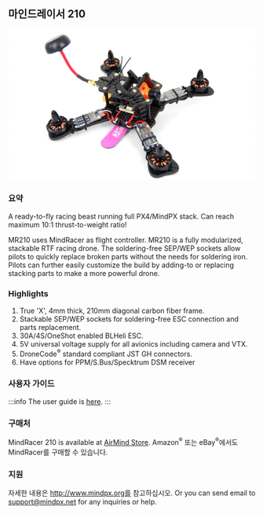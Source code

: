 ## 마인드레이서 210

![MindRacer 210](../../assets/hardware/hardware-mindracer210.png)

### 요약

A ready-to-fly racing beast running full PX4/MindPX stack. Can reach maximum 10:1 thrust-to-weight ratio!

MR210 uses MindRacer as flight controller. MR210 is a fully modularized, stackable RTF racing drone. The soldering-free SEP/WEP sockets allow pilots to quickly replace broken parts without the needs for soldering iron. Pilots can further easily customize the build by adding-to or replacing stacking parts to make a more powerful drone.

### Highlights

1. True 'X', 4mm thick, 210mm diagonal carbon fiber frame.
2. Stackable SEP/WEP sockets for soldering-free ESC connection and parts replacement.
3. 30A/4S/OneShot enabled BLHeli ESC.
4. 5V universal voltage supply for all avionics including camera and VTX.
5. DroneCode<sup>&reg;</sup> standard compliant JST GH connectors.
6. Have options for PPM/S.Bus/Specktrum DSM receiver

### 사용자 가이드

:::info
The user guide is [here](http://mindpx.net/assets/accessories/MR210usermanual_pdf.pdf).
:::

### 구매처

MindRacer 210 is available at [AirMind Store](https://airmind.mindpx.net/node/78). Amazon<sup>&reg;</sup> 또는 eBay<sup>&reg;</sup>에서도 MindRacer를 구매할 수 있습니다.

### 지원

자세한 내용은 http://www.mindpx.org를 참고하십시오. Or you can send email to [support@mindpx.net](mailto:support@mindpx.net) for any inquiries or help.
